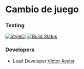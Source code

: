 # Cambio de juego

### Testing

[![StyleCI](https://styleci.io/repos/104659266/shield?branch=master)](https://styleci.io/repos/104659266)
[![Build Status](https://travis-ci.org/VictorAvelar/cdj.svg?branch=master)](https://travis-ci.org/VictorAvelar/cdj)

### Developers

+ Lead Developer [Victor Avelar](https://github.com/VictorAvelar)